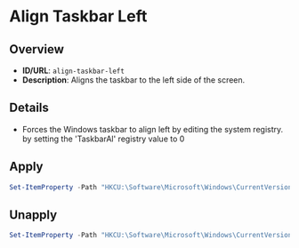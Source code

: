 # Align Taskbar Left

## Overview
- **ID/URL**: `align-taskbar-left`
- **Description**: Aligns the taskbar to the left side of the screen.





## Details

- Forces the Windows taskbar to align left by editing the system registry. by setting the 'TaskbarAl' registry value to 0





## Apply

```powershell { .no-copy }  
Set-ItemProperty -Path "HKCU:\Software\Microsoft\Windows\CurrentVersion\Explorer\Advanced" -Name "TaskbarAl" -Type DWord -Value 0

```

## Unapply

```powershell
Set-ItemProperty -Path "HKCU:\Software\Microsoft\Windows\CurrentVersion\Explorer\Advanced" -Name "TaskbarAl" -Type DWord -Value 1

```
